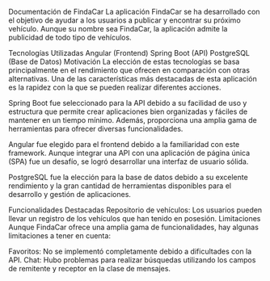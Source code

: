 Documentación de FindaCar
La aplicación FindaCar se ha desarrollado con el objetivo de ayudar a los usuarios a publicar y encontrar su próximo vehículo. Aunque su nombre sea FindaCar, la aplicación admite la publicidad de todo tipo de vehículos.

Tecnologías Utilizadas
Angular (Frontend)
Spring Boot (API)
PostgreSQL (Base de Datos)
Motivación
La elección de estas tecnologías se basa principalmente en el rendimiento que ofrecen en comparación con otras alternativas. Una de las características más destacadas de esta aplicación es la rapidez con la que se pueden realizar diferentes acciones.

Spring Boot fue seleccionado para la API debido a su facilidad de uso y estructura que permite crear aplicaciones bien organizadas y fáciles de mantener en un tiempo mínimo. Además, proporciona una amplia gama de herramientas para ofrecer diversas funcionalidades.

Angular fue elegido para el frontend debido a la familiaridad con este framework. Aunque integrar una API con una aplicación de página única (SPA) fue un desafío, se logró desarrollar una interfaz de usuario sólida.

PostgreSQL fue la elección para la base de datos debido a su excelente rendimiento y la gran cantidad de herramientas disponibles para el desarrollo y gestión de aplicaciones.

Funcionalidades Destacadas
Repositorio de vehículos: Los usuarios pueden llevar un registro de los vehículos que han tenido en posesión.
Limitaciones
Aunque FindaCar ofrece una amplia gama de funcionalidades, hay algunas limitaciones a tener en cuenta:

Favoritos: No se implementó completamente debido a dificultades con la API.
Chat: Hubo problemas para realizar búsquedas utilizando los campos de remitente y receptor en la clase de mensajes.
